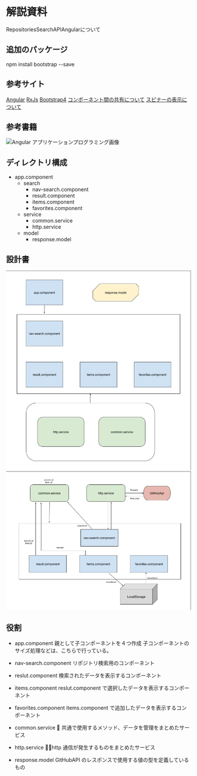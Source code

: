 # 解説資料
RepositoriesSearchAPIAngularについて

## 追加のパッケージ
npm install bootstrap --save

## 参考サイト
[Angular](https://angular.jp/)
[RxJs](https://rxjs-dev.firebaseapp.com/)
[Bootstrap4](https://getbootstrap.com/)
[コンポーネント間の共有について](https://qiita.com/ksh-fthr/items/e43dd37bff2e51e95a59)
[スピナーの表示について](https://www.l08084.com/entry/2019/09/22/193345)

## 参考書籍
![Angular アプリケーションプログラミング画像](https://wings.msn.to/books/978-4-7741-9130-0/978-4-7741-9130-0.jpg 'Angular アプリケーションプログラミング')

## ディレクトリ構成
- app.component
   - search
      - nav-search.component
      - result.component
      - items.component
      - favorites.component
   - service
      - common.service
      - http.service
   - model
      - response.model

## 設計書
![DesignDocuments](src/assets/img/DesignDocuments.jpg 'DesignDocuments')
![DetailedDesignDocuments](src/assets/img/DetailedDesignDocuments.jpg 'DetailedDesignDocuments')

## 役割
- app.component
  親として子コンポーネントを４つ作成
  子コンポーネントのサイズ処理などは、こちらで行っている。

- nav-search.component
  リポジトリ検索用のコンポーネント

- reslut.component
  検索されたデータを表示するコンポーネント

- items.component
  reslut.component で選択したデータを表示するコンポーネント

- favorites.component
  items.component で追加したデータを表示するコンポーネント

- common.service
   共通で使用するメソッド、データを管理をまとめたサービス

- http.service
  http 通信が発生するものをまとめたサービス

- response.model
  GitHubAPI のレスポンスで使用する値の型を定義しているもの
